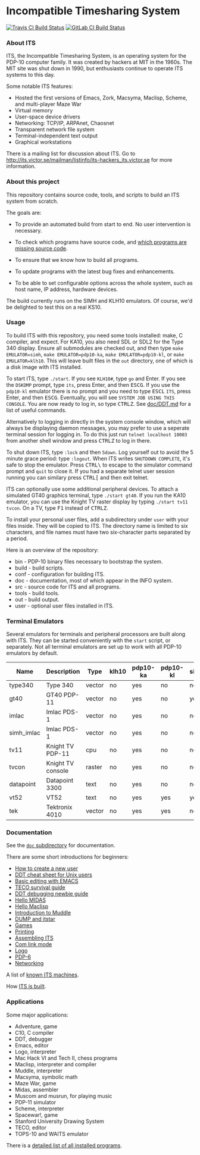# Incompatible Timesharing System

[![Travis CI Build Status](https://travis-ci.org/PDP-10/its.svg?branch=master)](https://travis-ci.org/PDP-10/its)
[![GitLab CI Build Status](https://gitlab.com/PDP-10/its/badges/master/pipeline.svg)](https://gitlab.com/PDP-10/its/commits/master)

### About ITS

ITS, the Incompatible Timesharing System, is an operating system for
the PDP-10 computer family.  It was created by hackers at MIT in the
1960s.  The MIT site was shut down in 1990, but enthusiasts continue
to operate ITS systems to this day.

Some notable ITS features:

- Hosted the first versions of Emacs, Zork, Macsyma, Maclisp, Scheme, and
  multi-player Maze War
- Virtual memory
- User-space device drivers
- Networking: TCP/IP, ARPAnet, Chaosnet
- Transparent network file system
- Terminal-independent text output
- Graphical workstations

There is a mailing list for discussion about ITS.  Go to
http://its.victor.se/mailman/listinfo/its-hackers_its.victor.se
for more information.

### About this project

This repository contains source code, tools, and scripts to build an
ITS system from scratch.

The goals are:

- To provide an automated build from start to end.  No user
  intervention is necessary.

- To check which programs have source code, and [which programs are missing
  source code](https://github.com/PDP-10/its/issues/61).

- To ensure that we know how to build all programs.

- To update programs with the latest bug fixes and enhancements.

- To be able to set configurable options across the whole system, such
  as host name, IP address, hardware devices.

The build currently runs on the SIMH and KLH10 emulators.  Of course,
we'd be delighted to test this on a real KS10.

### Usage

To build ITS with this repository, you need some tools installed:
make, C compiler, and expect.  For KA10, you also need SDL or SDL2 for
the Type 340 display.  Ensure all submodules are checked out, and then
type `make EMULATOR=simh`, `make EMULATOR=pdp10-ka`, `make
EMULATOR=pdp10-kl`, or `make EMULATOR=klh10`.  This will leave built
files in the `out` directory, one of which is a disk image with ITS
installed.

To start ITS, type `./start`.  If you see `KLH10#`, type `go` and
Enter.  If you see the `DSKDMP` prompt, type `its`, press Enter, and
then <kbd>ESC</kbd><kbd>G</kbd>.  If you use the `pdp10-kl` emulator there is no prompt
and you need to type <kbd>ESC</kbd><kbd>L</kbd> `ITS`, press Enter, and then <kbd>ESC</kbd><kbd>G</kbd>.
Eventually, you will see `SYSTEM JOB USING THIS CONSOLE`.  You are now
ready to log in, so type <kbd>CTRL</kbd><kbd>Z</kbd>.  See [doc/DDT.md](doc/DDT.md) for
a list of useful commands.

Alternatively to logging in directly in the system console window, 
which will always be displaying daemon messages, you may prefer to 
use a seperate terminal session for logging in.  To do this just
run `telnet localhost 10003` from another shell window and press
<kbd>CTRL</kbd><kbd>Z</kbd> to log in there.

To shut down ITS, type `:lock` and then `5down`.  Log yourself out to
avoid the 5 minute grace period: type `:logout`.  When ITS writes
`SHUTDOWN COMPLETE`, it's safe to stop the emulator.  Press <kbd>CTRL</kbd><kbd>\\</kbd>
to escape to the simulator command prompt and `quit` to close it.  If
you had a separate telnet user session running you can similary
press <kbd>CTRL</kbd><kbd>\[</kbd> and then exit telnet.

ITS can optionally use some additional peripheral devices.  To attach
a simulated GT40 graphics terminal, type `./start gt40`.  If you run
the KA10 emulator, you can use the Knight TV raster display by typing
`./start tv11 tvcon`.  On a TV, type <kbd>F1</kbd> instead of <kbd>CTRL</kbd><kbd>Z</kbd>.

To install your personal user files, add a subdirectory under `user`
with your files inside.  They will be copied to ITS.  The directory
name is limited to six characters, and file names must have two
six-character parts separated by a period.

Here is an overview of the repository:
- bin - PDP-10 binary files necessary to bootstrap the system.
- build - build scripts.
- conf - configuration for building ITS.
- doc - documentation, most of which appear in the INFO system.
- src - source code for ITS and all programs.
- tools - build tools.
- out - build output.
- user - optional user files installed in ITS.

### Terminal Emulators

Several emulators for terminals and peripheral processors are built
along with ITS.  They can be started conveniently with the `start`
script, or separately.  Not all terminal emulators are set up to work
with all PDP-10 emulators by default.

| Name    | Description       | Type   | klh10 | pdp10-ka | pdp10-kl | simh
| ------- | ----------------- | ------ | ----- | -------- | -------- | ----
| type340 | Type 340          | vector | no    | yes      | no       | no
| gt40    | GT40 PDP-11       | vector | no    | yes      | no       | yes
| imlac   | Imlac PDS-1       | vector | no    | yes      | no       | no
| simh_imlac | Imlac PDS-1    | vector | no    | yes      | no       | no
| tv11    | Knight TV PDP-11  | cpu    | no    | yes      | no       | no
| tvcon   | Knight TV console | raster | no    | yes      | no       | no
| datapoint | Datapoint 3300  | text   | no    | yes      | no       | no
| vt52    | VT52              | text   | no    | yes      | yes      | yes
| tek     | Tektronix 4010    | vector | no    | yes      | yes      | no

### Documentation

See the [`doc` subdirectory](doc) for documentation.

There are some short introductions for beginners:
- [How to create a new user](doc/new-user.md)
- [DDT cheat sheet for Unix users](doc/DDT.md)
- [Basic editing with EMACS](doc/EMACS.md)
- [TECO survival guide](doc/TECO.md)
- [DDT debugging newbie guide](doc/debugging.md)
- [Hello MIDAS](doc/hello-midas.md)
- [Hello Maclisp](doc/hello-lisp.md)
- [Introduction to Muddle](doc/muddle.md)
- [DUMP and itstar](doc/DUMP-itstar.md)
- [Games](doc/games.md)
- [Printing](doc/printing.md)
- [Assembling ITS](doc/NITS.md)
- [Com link mode](doc/comlink.md)
- [Logo](doc/logo.md)
- [PDP-6](doc/pdp6.md)
- [Networking](doc/networking.md)

A list of [known ITS machines](doc/machines.md).

How [ITS is built](doc/build.md).

### Applications

Some major applications:

- Adventure, game
- C10, C compiler
- DDT, debugger
- Emacs, editor
- Logo, interpreter
- Mac Hack VI and Tech II, chess programs
- Maclisp, interpreter and compiler
- Muddle, interpreter
- Macsyma, symbolic math
- Maze War, game
- Midas, assembler
- Muscom and musrun, for playing music
- PDP-11 simulator
- Scheme, interpreter
- Spacewar!, game
- Stanford University Drawing System
- TECO, editor
- TOPS-10 and WAITS emulator

There is a [detailed list of all installed programs](doc/programs.md).

